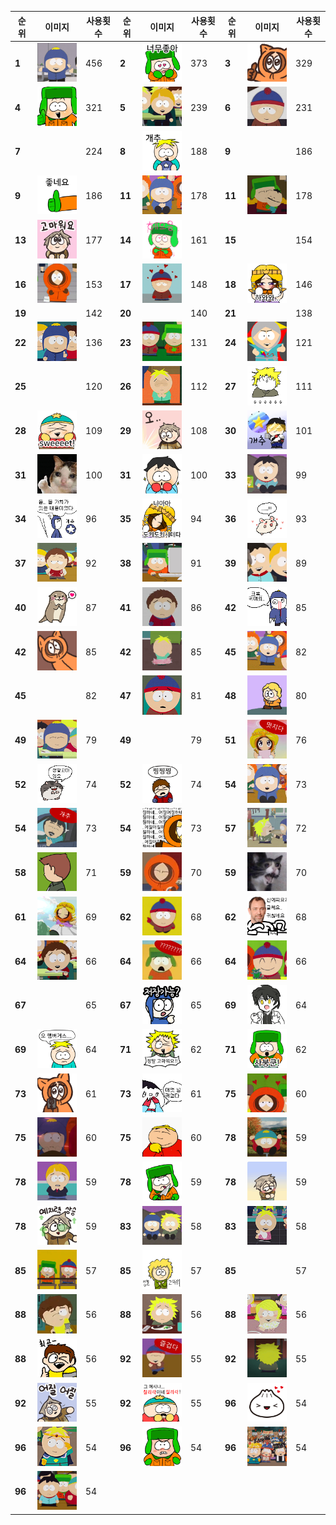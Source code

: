 |순위|이미지|사용횟수|순위|이미지|사용횟수|순위|이미지|사용횟수|
|-|-|-|-|-|-|-|-|-|
|**1**|![1](img/1.gif)|456|**2**|![2](img/2.png)|373|**3**|![3](img/3.gif)|329|
|**4**|![4](img/4.png)|321|**5**|![5](img/5.gif)|239|**6**|![6](img/6.png)|231|
|**7**|![7](img/7.png)|224|**8**|![8](img/8.png)|188|**9**|![9](img/9.png)|186|
|**9**|![10](img/10.png)|186|**11**|![11](img/11.gif)|178|**11**|![12](img/12.png)|178|
|**13**|![13](img/13.gif)|177|**14**|![14](img/14.png)|161|**15**|![15](img/15.png)|154|
|**16**|![16](img/16.gif)|153|**17**|![17](img/17.gif)|148|**18**|![18](img/18.png)|146|
|**19**|![19](img/19.gif)|142|**20**|![20](img/20.png)|140|**21**|![21](img/21.gif)|138|
|**22**|![22](img/22.png)|136|**23**|![23](img/23.gif)|131|**24**|![24](img/24.png)|121|
|**25**|![25](img/25.png)|120|**26**|![26](img/26.gif)|112|**27**|![27](img/27.png)|111|
|**28**|![28](img/28.png)|109|**29**|![29](img/29.gif)|108|**30**|![30](img/30.png)|101|
|**31**|![31](img/31.png)|100|**31**|![32](img/32.png)|100|**33**|![33](img/33.gif)|99|
|**34**|![34](img/34.png)|96|**35**|![35](img/35.png)|94|**36**|![36](img/36.png)|93|
|**37**|![37](img/37.gif)|92|**38**|![38](img/38.gif)|91|**39**|![39](img/39.gif)|89|
|**40**|![40](img/40.png)|87|**41**|![41](img/41.gif)|86|**42**|![42](img/42.png)|85|
|**42**|![43](img/43.gif)|85|**42**|![44](img/44.gif)|85|**45**|![45](img/45.gif)|82|
|**45**|![46](img/46.gif)|82|**47**|![47](img/47.png)|81|**48**|![48](img/48.gif)|80|
|**49**|![49](img/49.gif)|79|**49**|![50](img/50.png)|79|**51**|![51](img/51.png)|76|
|**52**|![52](img/52.png)|74|**52**|![53](img/53.png)|74|**54**|![54](img/54.gif)|73|
|**54**|![55](img/55.png)|73|**54**|![56](img/56.png)|73|**57**|![57](img/57.gif)|72|
|**58**|![58](img/58.gif)|71|**59**|![59](img/59.png)|70|**59**|![60](img/60.gif)|70|
|**61**|![61](img/61.gif)|69|**62**|![62](img/62.png)|68|**62**|![63](img/63.png)|68|
|**64**|![64](img/64.png)|66|**64**|![65](img/65.png)|66|**64**|![66](img/66.gif)|66|
|**67**|![67](img/67.png)|65|**67**|![68](img/68.png)|65|**69**|![69](img/69.png)|64|
|**69**|![70](img/70.png)|64|**71**|![71](img/71.png)|62|**71**|![72](img/72.png)|62|
|**73**|![73](img/73.gif)|61|**73**|![74](img/74.png)|61|**75**|![75](img/75.gif)|60|
|**75**|![76](img/76.gif)|60|**75**|![77](img/77.gif)|60|**78**|![78](img/78.gif)|59|
|**78**|![79](img/79.gif)|59|**78**|![80](img/80.png)|59|**78**|![81](img/81.gif)|59|
|**78**|![82](img/82.png)|59|**83**|![83](img/83.gif)|58|**83**|![84](img/84.gif)|58|
|**85**|![85](img/85.gif)|57|**85**|![86](img/86.png)|57|**85**|![87](img/87.png)|57|
|**88**|![88](img/88.png)|56|**88**|![89](img/89.gif)|56|**88**|![90](img/90.gif)|56|
|**88**|![91](img/91.png)|56|**92**|![92](img/92.png)|55|**92**|![93](img/93.gif)|55|
|**92**|![94](img/94.gif)|55|**92**|![95](img/95.png)|55|**96**|![96](img/96.png)|54|
|**96**|![97](img/97.png)|54|**96**|![98](img/98.png)|54|**96**|![99](img/99.gif)|54|
|**96**|![100](img/100.gif)|54|
